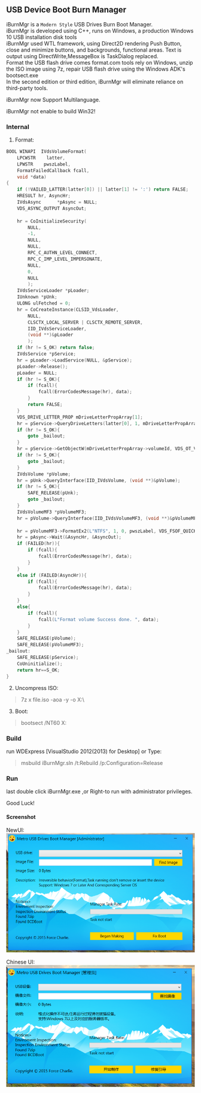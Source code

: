 ## USB Device Boot Burn Manager 

iBurnMgr is a `Modern Style` USB Drives Burn Boot Manager.   
iBurnMgr is developed using C++, runs on Windows, a production Windows 10 USB installation disk tools   
iBurnMgr used WTL framework, using Direct2D rendering Push Button, close and minimize buttons, and backgrounds, 
functional areas. Text is output using DirectWrite,MessageBox is TaskDialog replaced.    
Format the USB flash drive comes format.com tools rely on Windows, unzip the ISO image using 7z, 
repair USB flash drive using the Windows ADK's bootsect.exe   
In the second edition or third edition, iBurnMgr will eliminate reliance on third-party tools.    

iBurnMgr now Support Multilanguage.

iBurnMgr not enable to build Win32!

### Internal
1. Format:

```c
BOOL WINAPI  IVdsVolumeFormat(
	LPCWSTR    latter,
	LPWSTR    pwszLabel,
	FormatFailedCallback fcall,
	void *data)
{
	if (!VAILED_LATTER(latter[0]) || latter[1] != ':') return FALSE;
	HRESULT hr, AsyncHr;
	IVdsAsync      *pAsync = NULL;
	VDS_ASYNC_OUTPUT AsyncOut;

	hr = CoInitializeSecurity(
		NULL,
		-1,
		NULL,
		NULL,
		RPC_C_AUTHN_LEVEL_CONNECT,
		RPC_C_IMP_LEVEL_IMPERSONATE,
		NULL,
		0,
		NULL
		);
	IVdsServiceLoader *pLoader;
	IUnknown *pUnk;
	ULONG ulFetched = 0;
	hr = CoCreateInstance(CLSID_VdsLoader,
		NULL,
		CLSCTX_LOCAL_SERVER | CLSCTX_REMOTE_SERVER,
		IID_IVdsServiceLoader,
		(void **)&pLoader
		);
	if (hr != S_OK) return false;
	IVdsService *pService;
	hr = pLoader->LoadService(NULL, &pService);
	pLoader->Release();
	pLoader = NULL;
	if (hr != S_OK){
		if (fcall){
			fcall(ErrorCodesMessage(hr), data);
		}
		return FALSE;
	}
	VDS_DRIVE_LETTER_PROP mDriveLetterPropArray[1];
	hr = pService->QueryDriveLetters(latter[0], 1, mDriveLetterPropArray);
	if (hr != S_OK){
		goto _bailout;
	}
	hr = pService->GetObjectW(mDriveLetterPropArray->volumeId, VDS_OT_VOLUME, &pUnk);
	if (hr != S_OK){
		goto _bailout;
	}
	IVdsVolume *pVolume;
	hr = pUnk->QueryInterface(IID_IVdsVolume, (void **)&pVolume);
	if (hr != S_OK){
		SAFE_RELEASE(pUnk);
		goto _bailout;
	}
	IVdsVolumeMF3 *pVolumeMF3;
	hr = pVolume->QueryInterface(IID_IVdsVolumeMF3, (void **)&pVolumeMF3);

	hr = pVolumeMF3->FormatEx2(L"NTFS", 1, 0, pwszLabel, VDS_FSOF_QUICK, &pAsync);
	hr = pAsync->Wait(&AsyncHr, &AsyncOut);
	if (FAILED(hr)){
		if (fcall){
			fcall(ErrorCodesMessage(hr), data);
		}
	}
	else if (FAILED(AsyncHr)){
		if (fcall){
			fcall(ErrorCodesMessage(hr), data);
		}
	}
	else{
		if (fcall){
			fcall(L"Format volume Success done. ", data);
		}
	}
	SAFE_RELEASE(pVolume);
	SAFE_RELEASE(pVolumeMF3);
_bailout:
	SAFE_RELEASE(pService);
	CoUninitialize();
	return hr==S_OK;
}
```

2. Uncompress ISO:

>7z x file.iso -aoa -y -o X:\

3. Boot:

>bootsect /NT60 X:



### Build

run WDExpress [VisualStudio 2012(2013) for Desktop] 
or Type:
> msbuild iBurnMgr.sln /t:Rebuild /p:Configuration=Release

### Run

last double click iBurnMgr.exe ,or Right-to run with administrator privileges.

Good Luck!



#### Screenshot

NewUI:       
![NewUI](./docs/images/NewUI.PNG)    


Chinese UI:        
![ChineseUI](./docs/images/zh-CN.PNG)    

